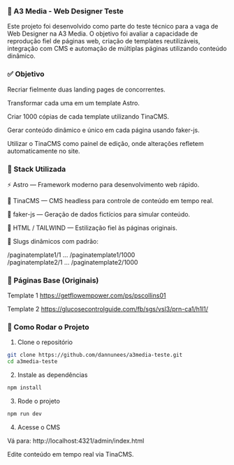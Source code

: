  <h3>🧪 A3 Media - Web Designer Teste</h3>

Este projeto foi desenvolvido como parte do teste técnico para a vaga de Web Designer na A3 Media. O objetivo foi avaliar a capacidade de reprodução fiel de páginas web, criação de templates reutilizáveis, integração com CMS e automação de múltiplas páginas utilizando conteúdo dinâmico.

 <h3>✅ Objetivo</h3>

Recriar fielmente duas landing pages de concorrentes.

Transformar cada uma em um template Astro.

Criar 1000 cópias de cada template utilizando TinaCMS.

Gerar conteúdo dinâmico e único em cada página usando faker-js.

Utilizar o TinaCMS como painel de edição, onde alterações refletem automaticamente no site.


 <h3>🧰 Stack Utilizada</h3>

⚡ Astro — Framework moderno para desenvolvimento web rápido.

📝 TinaCMS — CMS headless para controle de conteúdo em tempo real.

🔀 faker-js — Geração de dados fictícios para simular conteúdo.

💅 HTML / TAILWIND — Estilização fiel às páginas originais.

🔗 Slugs dinâmicos com padrão:

/paginatemplate1/1 ... /paginatemplate1/1000  
/paginatemplate2/1 ... /paginatemplate2/1000


<h3>📄 Páginas Base (Originais) </h3>

Template 1
https://getflowempower.com/ps/pscollins01

Template 2
https://glucosecontrolguide.com/fb/sgs/vsl3/prn-ca1/h1l1/


<h3>🚀 Como Rodar o Projeto</h3>

1. Clone o repositório

```bash
git clone https://github.com/dannunees/a3media-teste.git
cd a3media-teste
```

2. Instale as dependências

```bash
npm install
```

3. Rode o projeto

```bash
npm run dev
```

4. Acesse o CMS

Vá para: http://localhost:4321/admin/index.html

Edite conteúdo em tempo real via TinaCMS.
